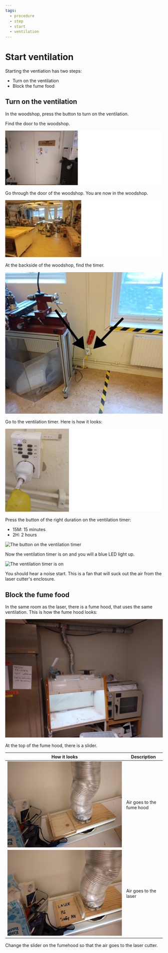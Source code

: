 ```yaml
---
tags:
  - procedure
  - step
  - start
  - ventilation
---
```


# Start ventilation

Starting the ventiation has two steps:

- Turn on the ventilation
- Block the fume food

## Turn on the ventilation

In the woodshop, press the button to turn on the ventilation.

Find the door to the woodshop.

![Door to the woodshop](door_to_woodshop_50.png)

Go through the door of the woodshop. You are now in the woodshop.

![Woodshop](woodshop_50.png)

At the backside of the woodshop, find the timer.

![The backside of the woodshop](backside_woodshop_new.jpg)

Go to the ventilation timer. Here is how it looks:

![The ventilation timer](ventilation_timer_right_side_up_50.png)

Press the button of the right duration on the ventilation timer:

- 15M: 15 minutes
- 2H: 2 hours

![The button on the ventilation timer](ventilation_timer_buttons.jpg)

Now the ventilation timer is on and you will a blue LED
light up.

![The ventilation timer is on](ventilation_timer_is_on.jpg)

You should hear a noise start.
This is a fan that will suck out the air from the laser cutter's
enclosure.

## Block the fume food

In the same room as the laser,
there is a fume hood, that
uses the same ventilation.
This is how the fume hood looks:

![The fume hood](fume_hood_ventilation.jpg)

At the top of the fume hood, there is a slider.

How it looks                                                   |Description
---------------------------------------------------------------|----------------------------------------------------------------
![Air goes to the fume hood](air_to_fume_hood_to_fume_hood.jpg)|Air goes to the fume hood
![Air goes to the laser](air_to_fume_hood_to_laser.jpg)        |Air goes to the laser

Change the slider on the fumehood so that the air goes to the laser cutter.
